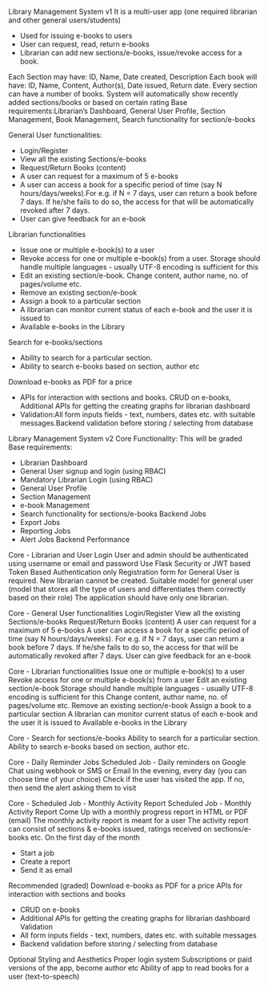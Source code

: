 Library Management System v1 
It is a multi-user app (one required librarian and other general users/students)
- Used for issuing e-books to users
- User can request, read, return e-books
- Librarian can add new sections/e-books, issue/revoke access for a book.

Each Section may have: ID, Name, Date created, Description
Each book will have: ID, Name, Content, Author(s), Date issued, Return date.
Every section can have a number of books.
System will automatically show recently added sections/books or based on certain rating
Base requirements:Librarian’s Dashboard, General User Profile, Section Management, Book Management, Search functionality for section/e-books

General User functionalities: 
- Login/Register
- View all the existing Sections/e-books
- Request/Return Books (content)
- A user can request for a maximum of 5 e-books 
- A user can access a book for a specific period of time (say N hours/days/weeks).For e.g. if N = 7 days, user can return a book before 7 days. If he/she fails to do so, the access for that will be automatically revoked after 7 days.
- User can give feedback for an e-book

Librarian functionalities
- Issue one or multiple e-book(s) to a user
- Revoke access for one or multiple e-book(s) from a user. Storage should handle multiple languages - usually UTF-8 encoding is sufficient for this
- Edit an existing section/e-book. Change content, author name,  no. of pages/volume etc.
- Remove an existing section/e-book
- Assign a book to a particular section
- A librarian can monitor current status of each e-book and the user it is issued to
- Available e-books in the Library

Search for e-books/sections
- Ability to search for a particular section.
- Ability to search e-books based on section, author etc

Download e-books as PDF for a price 
- APIs for interaction with sections and books. CRUD on e-books, Additional APIs for getting the creating graphs for librarian dashboard
- Validation:All form inputs fields - text, numbers, dates etc. with suitable messages.Backend validation before storing / selecting from database


Library Management System v2
Core Functionality:
This will be graded
Base requirements:
- Librarian Dashboard
- General User signup and login (using RBAC)
- Mandatory Librarian Login (using RBAC)
- General User Profile
- Section Management
- e-book Management
- Search functionality for sections/e-books
Backend Jobs
- Export Jobs
- Reporting Jobs
- Alert Jobs
Backend Performance


Core - Librarian and User Login
User and admin should be authenticated using username or email and password
Use Flask Security or JWT based Token Based Authentication only
Registration form for General User is required.
New librarian cannot be created.
Suitable model for general user (model that stores all the type of users and
differentiates them correctly based on their role)
The application should have only one librarian.

Core - General User functionalities
Login/Register
View all the existing Sections/e-books
Request/Return Books (content)
A user can request for a maximum of 5 e-books
A user can access a book for a specific period of time (say N hours/days/weeks).
For e.g. if N = 7 days, user can return a book before 7 days. If he/she fails to do so, the access
for that will be automatically revoked after 7 days.
User can give feedback for an e-book

Core - Librarian functionalities
Issue one or multiple e-book(s) to a user
Revoke access for one or multiple e-book(s) from a user
Edit an existing section/e-book
Storage should handle multiple languages - usually UTF-8 encoding is sufficient for this
Change content, author name, no. of pages/volume etc.
Remove an existing section/e-book
Assign a book to a particular section
A librarian can monitor current status of each e-book and the user it is issued to
Available e-books in the Library


Core - Search for sections/e-books
Ability to search for a particular section.
Ability to search e-books based on section, author etc.

Core - Daily Reminder Jobs
Scheduled Job - Daily reminders on Google Chat using webhook or SMS or Email
In the evening, every day (you can choose time of your choice)
Check if the user has visited the app.
If no, then send the alert asking them to visit

Core - Scheduled Job - Monthly Activity Report
Scheduled Job - Monthly Activity Report
Come Up with a monthly progress report in HTML or PDF (email)
The monthly activity report is meant for a user
The activity report can consist of sections & e-books issued, ratings received on
sections/e-books etc.
On the first day of the month
- Start a job
- Create a report
- Send it as email

Recommended (graded)
Download e-books as PDF for a price
APIs for interaction with sections and books
- CRUD on e-books
- Additional APIs for getting the creating graphs for librarian dashboard
Validation
- All form inputs fields - text, numbers, dates etc. with suitable messages
- Backend validation before storing / selecting from database

Optional
Styling and Aesthetics
Proper login system
Subscriptions or paid versions of the app, become author etc
Ability of app to read books for a user (text-to-speech)